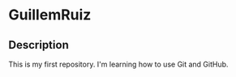 # GuillemRuiz

## Description
This is my first repository. I'm learning how to use Git and GitHub.
 
